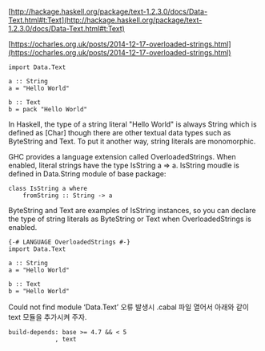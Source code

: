 [http://hackage.haskell.org/package/text-1.2.3.0/docs/Data-Text.html#t:Text](http://hackage.haskell.org/package/text-1.2.3.0/docs/Data-Text.html#t:Text)

[https://ocharles.org.uk/posts/2014-12-17-overloaded-strings.html](https://ocharles.org.uk/posts/2014-12-17-overloaded-strings.html)


```
import Data.Text

a :: String
a = "Hello World"

b :: Text
b = pack "Hello World"
```

In Haskell, the type of a string literal "Hello World" is always String which is defined as [Char] though there are other textual data types such as ByteString and Text. To put it another way, string literals are monomorphic.

GHC provides a language extension called OverloadedStrings. When enabled, literal strings have the type IsString a => a. IsString moudle is defined in Data.String module of base package:

```
class IsString a where
    fromString :: String -> a
```

ByteString and Text are examples of IsString instances, so you can declare the type of string literals as ByteString or Text when OverloadedStrings is enabled.

```
{-# LANGUAGE OverloadedStrings #-}
import Data.Text

a :: String
a = "Hello World"

b :: Text
b = "Hello World"
```


Could not find module ‘Data.Text’ 오류 발생시 .cabal 파일 열어서 아래와 같이 text 모듈을 추가시켜 주자. 

```
build-depends: base >= 4.7 && < 5
             , text
```